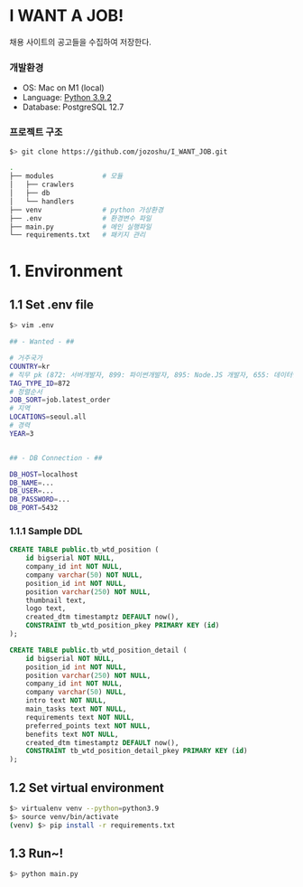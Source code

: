 # I WANT A JOB!
채용 사이트의 공고들을 수집하여 저장한다.

### 개발환경 
- OS: Mac on M1 (local)
- Language: [Python 3.9.2](https://www.python.org/downloads/release/python-392/)
- Database: PostgreSQL 12.7

### 프로젝트 구조
~~~bash
$> git clone https://github.com/jozoshu/I_WANT_JOB.git

.
├── modules            # 모듈
│   ├── crawlers
│   ├── db
│   └── handlers
├── venv               # python 가상환경
├── .env               # 환경변수 파일
├── main.py            # 메인 실행파일
└── requirements.txt   # 패키지 관리

~~~

# 1. Environment

## 1.1 Set .env file
~~~bash
$> vim .env

## - Wanted - ##

# 거주국가
COUNTRY=kr
# 직무 pk (872: 서버개발자, 899: 파이썬개발자, 895: Node.JS 개발자, 655: 데이터엔지니어)
TAG_TYPE_ID=872
# 정렬순서
JOB_SORT=job.latest_order
# 지역
LOCATIONS=seoul.all
# 경력
YEAR=3


## - DB Connection - ##

DB_HOST=localhost
DB_NAME=...
DB_USER=...
DB_PASSWORD=...
DB_PORT=5432
~~~

### 1.1.1 Sample DDL
~~~sql
CREATE TABLE public.tb_wtd_position (
    id bigserial NOT NULL,
    company_id int NOT NULL,
    company varchar(50) NOT NULL,
    position_id int NOT NULL,
    position varchar(250) NOT NULL,
    thumbnail text,
    logo text,
    created_dtm timestamptz DEFAULT now(),
    CONSTRAINT tb_wtd_position_pkey PRIMARY KEY (id)
);

CREATE TABLE public.tb_wtd_position_detail (
    id bigserial NOT NULL,
    position_id int NOT NULL,
    position varchar(250) NOT NULL,
    company_id int NOT NULL,
    company varchar(50) NULL,
    intro text NOT NULL,
    main_tasks text NOT NULL,
    requirements text NOT NULL,
    preferred_points text NOT NULL,
    benefits text NOT NULL,
    created_dtm timestamptz DEFAULT now(),
    CONSTRAINT tb_wtd_position_detail_pkey PRIMARY KEY (id)
);
~~~

## 1.2 Set virtual environment
~~~bash
$> virtualenv venv --python=python3.9
$> source venv/bin/activate
(venv) $> pip install -r requirements.txt
~~~

## 1.3 Run~!
~~~bash
$> python main.py
~~~
